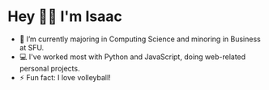 # Hey 👋😄 I'm Isaac

- 🏫 I’m currently majoring in Computing Science and minoring in Business at SFU.
- 💻 I've worked most with Python and JavaScript, doing web-related personal projects.
- ⚡ Fun fact: I love volleyball!

